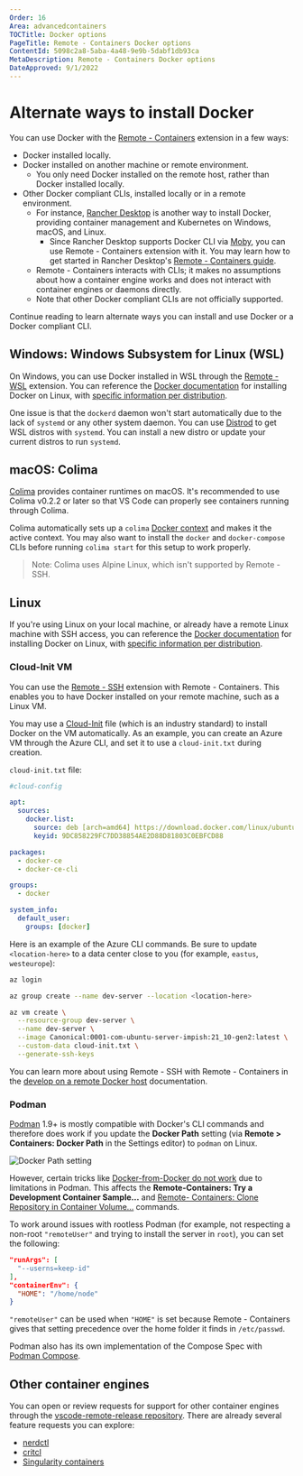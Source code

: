 ```yaml
---
Order: 16
Area: advancedcontainers
TOCTitle: Docker options
PageTitle: Remote - Containers Docker options
ContentId: 5098c2a8-5aba-4a48-9e9b-5dabf1db93ca
MetaDescription: Remote - Containers Docker options
DateApproved: 9/1/2022
---
```


# Alternate ways to install Docker

You can use Docker with the [Remote - Containers](https://marketplace.visualstudio.com/items?itemName=ms-vscode-remote.remote-containers) extension in a few ways:

* Docker installed locally.
* Docker installed on another machine or remote environment.
  * You only need Docker installed on the remote host, rather than Docker installed locally.
* Other Docker compliant CLIs, installed locally or in a remote environment.
  * For instance, [Rancher Desktop](https://docs.rancherdesktop.io/) is another way to install Docker, providing container management and Kubernetes on Windows, macOS, and Linux.
    * Since Rancher Desktop supports Docker CLI via [Moby](https://mobyproject.org/), you can use Remote - Containers extension with it. You may learn how to get started in Rancher Desktop's [Remote - Containers guide](https://docs.rancherdesktop.io/how-to-guides/vs-code-remote-containers/).
  * Remote - Containers interacts with CLIs; it makes no assumptions about how a container engine works and does not interact with container engines or daemons directly.
  * Note that other Docker compliant CLIs are not officially supported.

Continue reading to learn alternate ways you can install and use Docker or a Docker compliant CLI.

## Windows: Windows Subsystem for Linux (WSL)

On Windows, you can use Docker installed in WSL through the [Remote - WSL](https://marketplace.visualstudio.com/items?itemName=ms-vscode-remote.remote-wsl) extension. You can reference the [Docker documentation](https://docs.docker.com/engine/install/) for installing Docker on Linux, with [specific information per distribution](https://docs.docker.com/engine/install/centos/).

One issue is that the `dockerd` daemon won't start automatically due to the lack of `systemd` or any other system daemon. You can use [Distrod](https://github.com/nullpo-head/wsl-distrod) to get WSL distros with `systemd`. You can install a new distro or update your current distros to run `systemd`.

## macOS: Colima

[Colima](https://github.com/abiosoft/colima) provides container runtimes on macOS. It's recommended to use Colima v0.2.2 or later so that VS Code can properly see containers running through Colima.

Colima automatically sets up a `colima` [Docker context](https://docs.docker.com/engine/context/working-with-contexts/) and makes it the active context. You may also want to install the `docker` and `docker-compose` CLIs before running `colima start` for this setup to work properly.

> Note: Colima uses Alpine Linux, which isn't supported by Remote - SSH.

## Linux

If you're using Linux on your local machine, or already have a remote Linux machine with SSH access, you can reference the [Docker documentation](https://docs.docker.com/engine/install/) for installing Docker on Linux, with [specific information per distribution](https://docs.docker.com/engine/install/centos/).

### Cloud-Init VM

You can use the [Remote - SSH](https://marketplace.visualstudio.com/items?itemName=ms-vscode-remote.remote-ssh) extension with Remote - Containers. This enables you to have Docker installed on your remote machine, such as a Linux VM.

You may use a [Cloud-Init](https://cloud-init.io/) file (which is an industry standard) to install Docker on the VM automatically. As an example, you can create an Azure VM through the Azure CLI, and set it to use a `cloud-init.txt` during creation.

`cloud-init.txt` file:

```yaml
#cloud-config

apt:
  sources:
    docker.list:
      source: deb [arch=amd64] https://download.docker.com/linux/ubuntu $RELEASE stable
      keyid: 9DC858229FC7DD38854AE2D88D81803C0EBFCD88

packages:
  - docker-ce
  - docker-ce-cli

groups:
  - docker

system_info:
  default_user:
    groups: [docker]
```

Here is an example of the Azure CLI commands. Be sure to update `<location-here>` to a data center close to you (for example, `eastus`, `westeurope`):

``` bash
az login

az group create --name dev-server --location <location-here>

az vm create \
  --resource-group dev-server \
  --name dev-server \
  --image Canonical:0001-com-ubuntu-server-impish:21_10-gen2:latest \
  --custom-data cloud-init.txt \
  --generate-ssh-keys
```

You can learn more about using Remote - SSH with Remote - Containers in the [develop on a remote Docker host](https://code.visualstudio.com/remote/advancedcontainers/develop-remote-host#_connect-using-docker-contexts) documentation.

### Podman

[Podman](https://podman.io/) 1.9+ is mostly compatible with Docker's CLI commands and therefore does work if you update the **Docker Path** setting (via **Remote > Containers: Docker Path** in the Settings editor) to `podman` on Linux.

![Docker Path setting](images/platform-options/docker-path-setting.png)

However, certain tricks like [Docker-from-Docker do not work](https://github.com/containers/libpod/issues/4056#issuecomment-535511841) due to limitations in Podman. This affects the **Remote-Containers: Try a Development Container Sample...** and [Remote- Containers: Clone Repository in Container Volume...](/docs/remote/containers.md#quick-start-open-a-git-repository-or-github-pr-in-an-isolated-container-volume) commands.

To work around issues with rootless Podman (for example, not respecting a non-root `"remoteUser"` and trying to install the server in `root`), you can set the following:

```json
"runArgs": [
  "--userns=keep-id"
],
"containerEnv": {
  "HOME": "/home/node"
}
```

`"remoteUser"` can be used when `"HOME"` is set because Remote - Containers gives that setting precedence over the home folder it finds in `/etc/passwd`.

Podman also has its own implementation of the Compose Spec with [Podman Compose](https://github.com/containers/podman-compose).

## Other container engines

You can open or review requests for support for other container engines through the [vscode-remote-release repository](https://github.com/microsoft/vscode-remote-release). There are already several feature requests you can explore:

* [nerdctl](https://github.com/microsoft/vscode-remote-release/issues/6014)
* [critcl](https://github.com/microsoft/vscode-remote-release/issues/6075)
* [Singularity containers](https://github.com/microsoft/vscode-remote-release/issues/3066)
